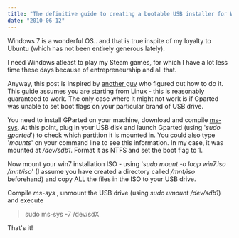 ```yaml
---
title: "The definitive guide to creating a bootable USB installer for Windows 7 (any flavor)"
date: "2010-06-12"
---
```


Windows 7 is a wonderful OS.. and that is true inspite of my loyalty to Ubuntu (which has not been entirely generous lately).

I need Windows atleast to play my Steam games, for which I have a lot less time these days because of entrepreneurship and all that.

Anyway, this post is inspired by [another guy](http://www.linuxquestions.org/questions/linux-software-2/creating-windows-7-bootable-usb-from-linux-762229/#post3946086) who figured out how to do it. This guide assumes you are starting from Linux - this is reasonably guaranteed to work. The only case where it might not work is if Gparted was unable to set boot flags on your particular brand of USB drive.

You need to install GParted on your machine, download and compile [ms-sys](http://ms-sys.sourceforge.net/#Download). At this point, plug in your USB disk and launch Gparted (using '_sudo gparted_') to check which partition it is mounted in. You could also type '_mounts_' on your command line to see this information. In my case, it was mounted at _/dev/sdb1_. Format it as NTFS and set the boot flag to 1.

Now mount your win7 installation ISO - using '﻿_sudo mount -o loop win7.iso /mnt/iso_' (I assume you have created a directory called _/mnt/iso_ beforehand) and copy ALL the files in the ISO to your USB drive.

Compile _ms-sys_ , unmount the USB drive (using _sudo_ _umount /dev/sdb1_) and execute

> sudo ms-sys -7 /dev/sdX

That's it!

